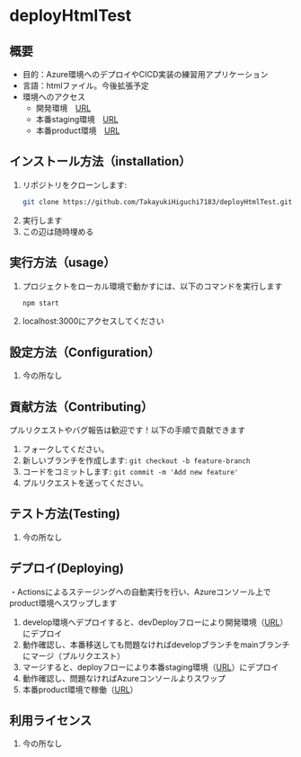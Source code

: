 # deployHtmlTest

## 概要

* 目的：Azure環境へのデプロイやCICD実装の練習用アプリケーション
* 言語：htmlファイル。今後拡張予定
* 環境へのアクセス
  * 開発環境　[URL](https://delightful-bay-0ed4f1700.5.azurestaticapps.net/)
  * 本番staging環境　[URL](https://azuredeploytest001-staging.azurewebsites.net/)
  * 本番product環境　[URL](https://azuredeploytest001.azurewebsites.net/)

## インストール方法（installation）

1. リポジトリをクローンします:
   ```bash
   git clone https://github.com/TakayukiHiguchi7183/deployHtmlTest.git
2. 実行します
3. この辺は随時埋める

## 実行方法（usage）

1. プロジェクトをローカル環境で動かすには、以下のコマンドを実行します
   ```bash
   npm start
2. localhost:3000にアクセスしてください

## 設定方法（Configuration）

1. 今の所なし

## 貢献方法（Contributing）
プルリクエストやバグ報告は歓迎です！以下の手順で貢献できます

1. フォークしてください。
2. 新しいブランチを作成します: `git checkout -b feature-branch`
3. コードをコミットします: `git commit -m 'Add new feature'`
4. プルリクエストを送ってください。

## テスト方法(Testing)

1. 今の所なし

## デプロイ(Deploying)
・Actionsによるステージングへの自動実行を行い、Azureコンソール上でproduct環境へスワップします

1. develop環境へデプロイすると、devDeployフローにより開発環境（[URL](https://delightful-bay-0ed4f1700.5.azurestaticapps.net/)）にデプロイ
3. 動作確認し、本番移送しても問題なければdevelopブランチをmainブランチにマージ（プルリクエスト）
4. マージすると、deployフローにより本番staging環境（[URL](https://azuredeploytest001-staging.azurewebsites.net/)）にデプロイ
5. 動作確認し、問題なければAzureコンソールよりスワップ
6. 本番product環境で稼働（[URL](https://azuredeploytest001.azurewebsites.net/)）

## 利用ライセンス

1. 今の所なし

